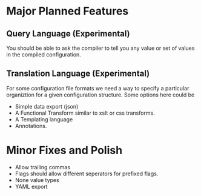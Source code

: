 # Major Planned Features

## Query Language (Experimental)

You should be able to ask the compiler to tell you any value or set of values in the
compiled configuration.

## Translation Language (Experimental)

For some configuration file formats we need a way to specify a particular
organiztion for a given configuration structure. Some options here could be

* Simple data export (json) 
* A Functional Transform similar to xslt or css transforms.
* A Templating language
* Annotations.

# Minor Fixes and Polish

* Allow trailing commas
* Flags should allow different seperators for prefixed flags.
* None value types
* YAML export